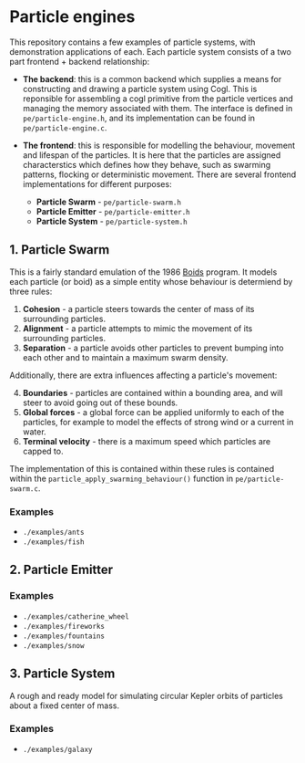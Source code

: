 # Particle engines

This repository contains a few examples of particle systems, with demonstration applications of each. Each particle system consists of a two part frontend + backend relationship:

* **The backend**: this is a common backend which supplies a means for constructing and drawing a particle system using Cogl. This is reponsible for assembling a cogl primitive from the particle vertices and managing the memory associated with them. The interface is defined in `pe/particle-engine.h`, and its implementation can be found in `pe/particle-engine.c`.

* **The frontend**: this is responsible for modelling the behaviour, movement and lifespan of the particles. It is here that the particles are assigned characterstics which defines how they behave, such as swarming patterns, flocking or deterministic movement. There are several frontend implementations for different purposes:

  * **Particle Swarm** - `pe/particle-swarm.h`
  * **Particle Emitter** - `pe/particle-emitter.h`
  * **Particle System** - `pe/particle-system.h`

## 1. Particle Swarm

This is a fairly standard emulation of the 1986 [Boids](http://en.wikipedia.org/wiki/Boids) program. It models each particle (or boid) as a simple entity whose behaviour is determiend by three rules:

1. **Cohesion** - a particle steers towards the center of mass of its surrounding particles.
2. **Alignment** - a particle attempts to mimic the movement of its surrounding particles.
3. **Separation** - a particle avoids other particles to prevent bumping into each other and to maintain a maximum swarm density.

Additionally, there are extra influences affecting a particle's movement:

4. **Boundaries** - particles are contained within a bounding area, and will steer to avoid going out of these bounds.
5. **Global forces** - a global force can be applied uniformly to each of the particles, for example to model the effects of strong wind or a current in water.
6. **Terminal velocity** - there is a maximum speed which particles are capped to.

The implementation of this is contained within these rules is contained within the `particle_apply_swarming_behaviour()` function in `pe/particle-swarm.c`.

### Examples
* `./examples/ants`
* `./examples/fish`

## 2. Particle Emitter

### Examples
* `./examples/catherine_wheel`
* `./examples/fireworks`
* `./examples/fountains`
* `./examples/snow`

## 3. Particle System

A rough and ready model for simulating circular Kepler orbits of particles about a fixed center of mass.

### Examples
* `./examples/galaxy`
